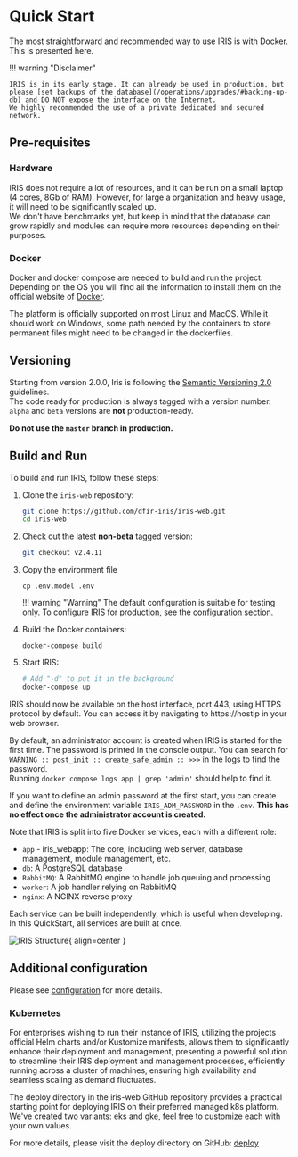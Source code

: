 # Quick Start

The most straightforward and recommended way to use IRIS is with Docker. This is presented here. 

!!! warning "Disclaimer"

    IRIS is in its early stage. It can already be used in production, but please [set backups of the database](/operations/upgrades/#backing-up-db) and DO NOT expose the interface on the Internet.
    We highly recommended the use of a private dedicated and secured network. 
    

## Pre-requisites

### Hardware

IRIS does not require a lot of resources, and it can be run on a small laptop (4 cores, 8Gb of RAM). However, for large a organization and heavy usage, 
it will need to be significantly scaled up.  
We don't have benchmarks yet, but keep in mind that the database can grow rapidly and modules can require more resources depending on their purposes.  

### Docker
Docker and docker compose are needed to build and run the project. Depending on the OS you will find all the information to install them on 
the official website of [Docker](https://docs.docker.com/get-docker/).  

The platform is officially supported on most Linux and MacOS. While it should work on Windows, some path needed by the containers to store permanent files might need to be changed in the dockerfiles. 

## Versioning
Starting from version 2.0.0, Iris is following the [Semantic Versioning 2.0](https://semver.org/) guidelines.   
The code ready for production is always tagged with a version number. 
``alpha`` and ``beta`` versions are **not** production-ready.  

**Do not use the ``master`` branch in production.** 

## Build and Run

To build and run IRIS, follow these steps:

1. Clone the `iris-web` repository:

    ```bash
    git clone https://github.com/dfir-iris/iris-web.git
    cd iris-web
    ```

2. Check out the latest **non-beta** tagged version: 

    ```bash
    git checkout v2.4.11
    ```

3. Copy the environment file 

    ```
    cp .env.model .env
    ```

    !!! warning "Warning"
        The default configuration is suitable for testing only. To configure IRIS for production, see the [configuration section](operations/configuration.md). 

4. Build the Docker containers:

    ```
    docker-compose build
    ```

5. Start IRIS:

    ```bash
    # Add "-d" to put it in the background
    docker-compose up
    ```

IRIS should now be available on the host interface, port 443, using HTTPS protocol by default. You can access it by navigating to https://hostip in your web browser.   

By default, an administrator account is created when IRIS is started for the first time. The password is printed in the console output. You can search for ```WARNING :: post_init :: create_safe_admin :: >>>``` in the logs to find the password.   
Running `docker compose logs app | grep 'admin'` should help to find it.   

If you want to define an admin password at the first start, you can create and define the environment variable `IRIS_ADM_PASSWORD` in the `.env`. **This has no effect once the administrator account is created.**   

Note that IRIS is split into five Docker services, each with a different role:

- `app` - iris_webapp: The core, including web server, database management, module management, etc.
- `db`: A PostgreSQL database
- `RabbitMQ`: A RabbitMQ engine to handle job queuing and processing
- `worker`: A job handler relying on RabbitMQ
- `nginx`: A NGINX reverse proxy

Each service can be built independently, which is useful when developing. In this QuickStart, all services are built at once.  

![IRIS Structure](/_static/iris_structure.png){ align=center }

## Additional configuration

Please see [configuration](operations/configuration.md) for more details.

### Kubernetes

For enterprises wishing to run their instance of IRIS, utilizing the projects official Helm charts and/or Kustomize manifests, allows them to significantly enhance their deployment and management, presenting a powerful solution to streamline their IRIS deployment and management processes, efficiently running across a cluster of machines, ensuring high availability and seamless scaling as demand fluctuates.

The deploy directory in the iris-web GitHub repository provides a practical starting point for deploying IRIS on their preferred managed k8s platform. We've created two variants: eks and gke, feel free to customize each with your own values.

For more details, please visit the deploy directory on GitHub: [deploy](https://github.com/dfir-iris/iris-web/tree/master/deploy)